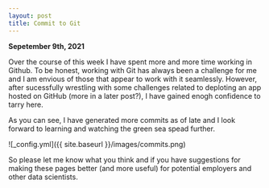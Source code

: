 ```yaml
---
layout: post
title: Commit to Git
---
```


**Sepetember 9th, 2021**   
   
Over the course of this week I have spent more and more time working in Github. To be honest, working with Git has always been a challenge for me and I am envious of those that appear to work with it seamlessly. However, after sucessfully wrestling with some challenges related to deploting an app hosted on GitHub (more in a later post?), I have gained enogh confidence to tarry here.
  
As you can see, I have generated more commits as of late and I look forward to learning and watching the green sea spead further. 


![_config.yml]({{ site.baseurl }}/images/commits.png)
  
  
So please let me know what you think and if you have suggestions for making these pages better (and more useful) for potential employers and other data scientists. 
  
  

